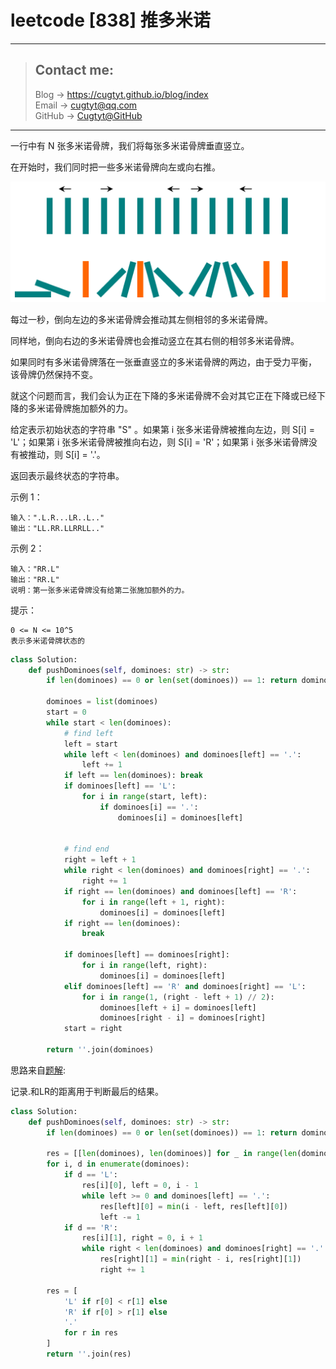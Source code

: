 # leetcode [838] 推多米诺

---
> ## Contact me:
> Blog -> <https://cugtyt.github.io/blog/index>  
> Email -> <cugtyt@qq.com>  
> GitHub -> [Cugtyt@GitHub](https://github.com/Cugtyt)

---

一行中有 N 张多米诺骨牌，我们将每张多米诺骨牌垂直竖立。

在开始时，我们同时把一些多米诺骨牌向左或向右推。

![](R/domino.png)

每过一秒，倒向左边的多米诺骨牌会推动其左侧相邻的多米诺骨牌。

同样地，倒向右边的多米诺骨牌也会推动竖立在其右侧的相邻多米诺骨牌。

如果同时有多米诺骨牌落在一张垂直竖立的多米诺骨牌的两边，由于受力平衡， 该骨牌仍然保持不变。

就这个问题而言，我们会认为正在下降的多米诺骨牌不会对其它正在下降或已经下降的多米诺骨牌施加额外的力。

给定表示初始状态的字符串 "S" 。如果第 i 张多米诺骨牌被推向左边，则 S[i] = 'L'；如果第 i 张多米诺骨牌被推向右边，则 S[i] = 'R'；如果第 i 张多米诺骨牌没有被推动，则 S[i] = '.'。

返回表示最终状态的字符串。

示例 1：
```
输入：".L.R...LR..L.."
输出："LL.RR.LLRRLL.."
```

示例 2：
```
输入："RR.L"
输出："RR.L"
说明：第一张多米诺骨牌没有给第二张施加额外的力。
```

提示：
```
0 <= N <= 10^5
表示多米诺骨牌状态的
```

``` python
class Solution:
    def pushDominoes(self, dominoes: str) -> str:
        if len(dominoes) == 0 or len(set(dominoes)) == 1: return dominoes

        dominoes = list(dominoes)
        start = 0
        while start < len(dominoes):
            # find left
            left = start
            while left < len(dominoes) and dominoes[left] == '.':
                left += 1
            if left == len(dominoes): break
            if dominoes[left] == 'L':
                for i in range(start, left):
                    if dominoes[i] == '.': 
                        dominoes[i] = dominoes[left]
            

            # find end
            right = left + 1
            while right < len(dominoes) and dominoes[right] == '.':
                right += 1
            if right == len(dominoes) and dominoes[left] == 'R':
                for i in range(left + 1, right):
                    dominoes[i] = dominoes[left]
            if right == len(dominoes):    
                break
            
            if dominoes[left] == dominoes[right]:
                for i in range(left, right):
                    dominoes[i] = dominoes[left]
            elif dominoes[left] == 'R' and dominoes[right] == 'L':
                for i in range(1, (right - left + 1) // 2):
                    dominoes[left + i] = dominoes[left]
                    dominoes[right - i] = dominoes[right]
            start = right

        return ''.join(dominoes)
```

思路来自[题解](https://leetcode-cn.com/problems/push-dominoes/solution/tui-duo-mi-nuo-by-leetcode/):

记录.和LR的距离用于判断最后的结果。

``` python
class Solution:
    def pushDominoes(self, dominoes: str) -> str:
        if len(dominoes) == 0 or len(set(dominoes)) == 1: return dominoes
 
        res = [[len(dominoes), len(dominoes)] for _ in range(len(dominoes))]
        for i, d in enumerate(dominoes):
            if d == 'L':
                res[i][0], left = 0, i - 1
                while left >= 0 and dominoes[left] == '.':
                    res[left][0] = min(i - left, res[left][0])
                    left -= 1
            if d == 'R':
                res[i][1], right = 0, i + 1
                while right < len(dominoes) and dominoes[right] == '.':
                    res[right][1] = min(right - i, res[right][1])
                    right += 1
            
        res = [
            'L' if r[0] < r[1] else 
            'R' if r[0] > r[1] else
            '.'
            for r in res
        ]
        return ''.join(res)
```